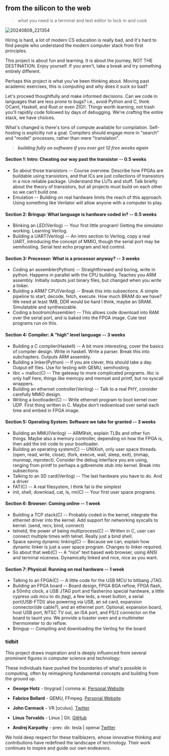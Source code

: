 ## from the silicon to the web

> what you need is a terminal and text editor to lock in and cook

![20240808_221354](https://github.com/user-attachments/assets/03bdde88-62d3-499a-a971-e44fc9bcbf82)

Hiring is hard, a lot of modern CS education is really bad, and it's hard to find people who understand the modern computer stack from first principles.

This project is about fun and learning. It is about the journey, NOT THE DESTINATION. Enjoy yourself. If you aren't, take a break and try something entirely different.

Perhaps this project is what you've been thinking about. Moving past academic exercises, this is computing and why does it suck so bad?

Let's proceed thoughtfully and make informed decisions. Can we code in languages that are less prone to bugs? i.e., avoid Python and C, think OCaml, Haskell, and Rust or even ZIG!!. Things worth learning, not trash you'll rapidily code followed by days of debugging. We're crafting the entire stack, we have choices.

What's changed is there's tons of compute available for compilation. Self-hosting is explicitly not a goal. Compilers should engage more in "search" and "model" processes, rather than mere "translation".

> ***building fully on software if you ever get 12 free weeks again***

#### Section 1: Intro: Cheating our way past the transistor -- 0.5 weeks
- So about those transistors -- Course overview. Describe how FPGAs are buildable using transistors, and that ICs are just collections of transistors in a nice reliable package. Understand the LUTs and stuff. Talk briefly about the theory of transistors, but all projects must build on each other so we can’t build one.
- Emulation -- Building on real hardware limits the reach of this approach. Using something like Verilator will allow anyone with a computer to play.

#### Section 2: Bringup: What language is hardware coded in? -- 0.5 weeks
- Blinking an LED(Verilog) -- Your first little program! Getting the simulator working. Learning Verilog.
- Building a UART(Verilog) -- An intro section to Verilog, copy a real UART, introducing the concept of MMIO, though the serial port may be semihosting. Serial test echo program and led control.

#### Section 3: Processor: What is a processor anyway? -- 3 weeks
- Coding an assembler(Python) -- Straightforward and boring, write in python. Happens in parallel with the CPU building. Teaches you ARM assembly. Initially outputs just binary files, but changed when you write a linker.
- Building a ARM7 CPU(Verilog) -- Break this into subsections. A simple pipeline to start, decode, fetch, execute. How much BRAM do we have? We need at least 1MB, DDR would be hard I think, maybe an SRAM. Simulatable and synthesizable.
- Coding a bootrom(Assembler) -- This allows code download into RAM over the serial port, and is baked into the FPGA image. Cute test programs run on this.

#### Section 4: Compiler: A “high” level language -- 3 weeks
- Building a C compiler(Haskell) -- A bit more interesting, cover the basics of compiler design. Write in haskell. Write a parser. Break this into subchapters. Outputs ARM assembly.
- Building a linker(Python) -- If you are clever, this should take a day. Output elf files. Use for testing with QEMU, semihosting.
- libc + malloc(C) -- The gateway to more complicated programs. libc is only half here, things like memcpy and memset and printf, but no syscall wrappers.
- Building an ethernet controller(Verilog) -- Talk to a real PHY, consider carefully MMIO design.
- Writing a bootloader(C) -- Write ethernet program to boot kernel over UDP. First thing written in C. Maybe don’t redownload over serial each time and embed in FPGA image.

#### Section 5: Operating System: Software we take for granted -- 3 weeks
- Building an MMU(Verilog) -- ARM9ish, explain TLBs and other fun things. Maybe also a memory controller, depending on how the FPGA is, then add the init code to your bootloader.
- Building an operating system(C) -- UNIXish, only user space threads. (open, read, write, close), (fork, execve, wait, sleep, exit), (mmap, munmap, mprotect). Consider the debug interface you are using, ranging from printf to perhaps a gdbremote stub into kernel. Break into subsections.
- Talking to an SD card(Verilog) -- The last hardware you have to do. And a driver
- FAT(C) -- A real filesystem, I think fat is the simplest
- init, shell, download, cat, ls, rm(C) -- Your first user space programs.

#### Section 6: Browser: Coming online -- 1 week
- Building a TCP stack(C) -- Probably coded in the kernel, integrate the ethernet driver into the kernel. Add support for networking syscalls to kernel. (send, recv, bind, connect)
- telnetd, the power of being multiprocess(C) --  Written in C, user can connect multiple times with telnet. Really just a bind shell.
- Space saving dynamic linking(C) -- Because we can, explain how dynamic linker is just a user space program. Changes to linker required.
- So about that web(C) -- A “nice” text based web browser, using ANSI and terminal niceness. Dynamically linked and nice, nice as you want.

#### Section 7: Physical: Running on real hardware -- 1 week
- Talking to an FPGA(C) -- A little code for the USB MCU to bitbang JTAG.
- Building an FPGA board -- Board design, FPGA BGA reflow, FPGA flash, a 50mhz clock, a USB JTAG port and flasher(no special hardware, a little cypress usb mcu to do jtag), a few leds, a reset button, a serial port(USB-FTDI) also powering via USB, an sd card, expansion connector(ide cable?), and an ethernet port. Optional, expansion board, host USB port, NTSC TV out, an ISA port, and PS/2 connector on the board to taunt you. We provide a toaster oven and a multimeter thermometer to do reflow. 
- Bringup -- Compiling and downloading the Verilog for the board


### tidbit

This project draws inspiration and is deeply influenced from several prominent figures in computer science and technology:

These individuals have pushed the boundaries of what's possible in computing, often by reimagining fundamental concepts and building from the ground up.

- **George Hotz** - tinygrad | comma ai. [Personal Website](https://geohot.com/)
  
- **Fabrice Bellard** - QEMU, FFmpeg. [Personal Website](http://bellard.org/)
  
- **John Carmack** - VR [oculus]. [Twitter](https://twitter.com/ID_AA_Carmack)
  
- **Linus Torvalds** - Linux | Git. [GitHub](https://github.com/torvalds)
  
- **Andrej Karpathy** - prev. dir. tesla | openai [Twitter](https://twitter.com/karpathy)

We hold deep respect for these trailblazers, whose innovative thinking and contributions have redefined the landscape of technology. Their work continues to inspire and guide our own endeavors.
